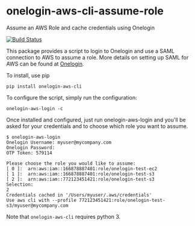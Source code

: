 # onelogin-aws-cli-assume-role
Assume an AWS Role and cache credentials using Onelogin

[![Build Status](https://travis-ci.org/physera/onelogin-aws-cli.svg?branch=master)](https://travis-ci.org/physera/onelogin-aws-cli)

This package provides a script to login to Onelogin and use a SAML connection
to AWS to assume a role. More details on setting up SAML for AWS can be found
at [Onelogin](https://support.onelogin.com/hc/en-us/articles/201174164-Configuring-SAML-for-Amazon-Web-Services-AWS-Single-Role).

To install, use pip

```shell
pip install onelogin-aws-cli
```

To configure the script, simply run the configuration:

```shell
onelogin-aws-login -c
```
Once installed and configured, just run onelogin-aws-login and you'll be asked for your credentials and to choose which role you want to assume.

```shell
$ onelogin-aws-login
Onelogin Username: myuser@mycompany.com
Onelogin Password:
OTP Token: 579114

Please choose the role you would like to assume:
[ 0 ]:  arn:aws:iam::166878887401:role/onelogin-test-ec2
[ 1 ]:  arn:aws:iam::166878887401:role/onelogin-test-s3
[ 2 ]:  arn:aws:iam::772123451421:role/onelogin-test-s3
Selection:
2
Credentials cached in '/Users/myuser/.aws/credentials'
Use aws cli with --profile 772123451421:role/onelogin-test-s3/myuser@mycompany.com
```
Note that `onelogin-aws-cli` requires python 3.
